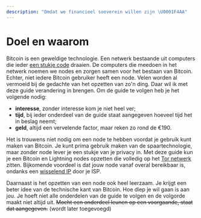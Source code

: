 ```yaml
---
description: "Omdat we financieel soeverein willen zijn \U0001F4AA"
---
```


# Doel en waarom

Bitcoin is een geweldige technologie. Een netwerk bestaande uit computers die ieder [een stukje code](https://github.com/bitcoin/bitcoin) draaien. De computers die meedoen in het netwerk noemen we nodes en zorgen samen voor het bestaan van Bitcoin. Echter, niet iedere Bitcoin gebruiker heeft een node. Velen worden al vermoeid bij de gedachte van het opzetten van zo'n ding. Daar wil ik met deze guide verandering in brengen. Om de guide te volgen heb je het volgende nodig:

* **interesse**, zonder interesse kom je niet heel ver;
* **tijd**, bij ieder onderdeel van de guide staat aangegeven hoeveel tijd het in beslag neemt;
* **geld**, altijd een vervelende factor, maar reken zo rond de €190.

Het is trouwens niet nodig om een node te hebben voordat je gebruik kunt maken van Bitcoin. Je kunt prima gebruik maken van de spaartechnologie, maar zonder node lever je een stukje van je privacy in. Met deze guide kun je een Bitcoin en Lightning nodes opzetten die volledig op het [Tor netwerk](https://nl.wikipedia.org/wiki/Tor_%28netwerk%29) zitten. Bijkomende voordeel is dat jouw node vanaf overal bereikbaar is, ondanks een [wisselend IP](https://www.kpn.com/zakelijk/blog/dynamisch-of-statisch-ip-adres-dit-zijn-de-verschillen.htm) door je ISP.

Daarnaast is het opzetten van een node ook heel leerzaam. Je krijgt een beter idee van de technische kant van Bitcoin. Hoe diep je wil gaan is aan jou. Je hoeft niet alle onderdelen van de guide te volgen en de volgorde maakt niet altijd uit. ~~Mocht een onderdeel leunen op een voorgaande, staat dat aangegeven.~~ \(wordt later toegevoegd\)

